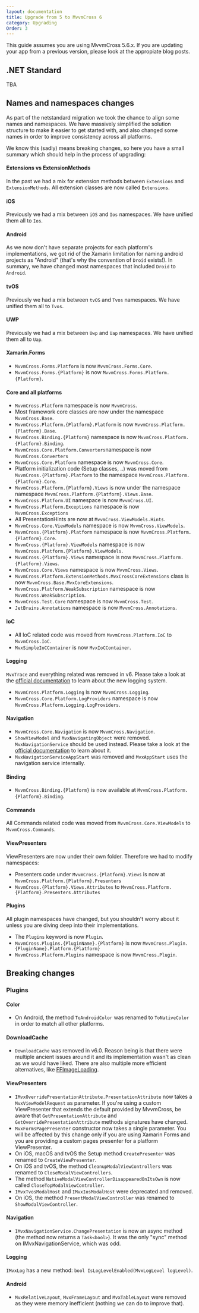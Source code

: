 ```yaml
---
layout: documentation
title: Upgrade from 5 to MvvmCross 6
category: Upgrading
Order: 3
---
```


This guide assumes you are using MvvmCross 5.6.x. If you are updating your app from a previous version, please look at the appropiate blog posts.

## .NET Standard

TBA

## Names and namespaces changes

As part of the netstandard migration we took the chance to align some names and namespaces. We have massively simplified the solution structure to make it easier to get started with, and also changed some names in order to improve consistency across all platforms.

We know this (sadly) means breaking changes, so here you have a small summary which should help in the process of upgrading:

#### Extensions vs ExtensionMethods
In the past we had a mix for extension methods between `Extensions` and `ExtensionMethods`. All extension classes are now called `Extensions`.

#### iOS
Previously we had a mix between `iOS` and `Ios` namespaces. We have unified them all to `Ios`.

#### Android 
As we now don't have separate projects for each platform's implementations, we got rid of the Xamarin limitation for naming android projects as "Android" (that's why the convention of `Droid` exists!). In summary, we have changed most namespaces that included `Droid` to `Android`.

#### tvOS
Previously we had a mix between `tvOS` and `Tvos` namespaces. We have unified them all to `Tvos`.

#### UWP
Previously we had a mix between `Uwp` and `Uap` namespaces. We have unified them all to `Uap`.

#### Xamarin.Forms
- `MvvmCross.Forms.Platform` is now `MvvmCross.Forms.Core`.
- `MvvmCross.Forms.{Platform}` is now `MvvmCross.Forms.Platform.{Platform}`.

#### Core and all platforms
- `MvvmCross.Platform` namespace is now `MvvmCross`.
- Most framework core classes are now under the namespace `MvvmCross.Base`.
- `MvvmCross.Platform.{Platform}.Platform` is now `MvvmCross.Platform.{Platform}.Base`.
- `MvvmCross.Binding.{Platform}` namespace is now `MvvmCross.Platform.{Platform}.Binding`.
- `MvvmCross.Core.Platform.Converters`namespace is now `MvvmCross.Converters`
- `MvvmCross.Core.Platform` namespace is now `MvvmCross.Core`.
- Platform initialization code (Setup classes, ..) was moved from `MvvmCross.{Platform}.Platform` to the namespace `MvvmCross.Platform.{Platform}.Core`.
- `MvvmCross.Platform.{Platform}.Views` is now under the namespace namespace `MvvmCross.Platform.{Platform}.Views.Base`.
- `MvvmCross.Platform.UI` namespace is now `MvvmCross.UI`.
- `MvvmCross.Platform.Exceptions` namespace is now `MvvmCross.Exceptions`
- All PresentationHints are now at `MvvmCross.ViewModels.Hints`.
- `MvvmCross.Core.ViewModels` namespace is now `MvvmCross.ViewModels`.
- `MvvmCross.{Platform}.Platform` namespace is now `MvvmCross.Platform.{Platform}.Core`.
- `MvvmCross.{Platform}.ViewModels` namespace is now `MvvmCross.Platform.{Platform}.ViewModels`.
- `MvvmCross.{Platform}.Views` namespace is now `MvvmCross.Platform.{Platform}.Views`.
- `MvvmCross.Core.Views` namespace is now `MvvmCross.Views`.
- `MvvmCross.Platform.ExtensionMethods.MvxCrossCoreExtensions` class is now `MvvmCross.Base.MvxCoreExtensions`.
- `MvvmCross.Platform.WeakSubscription` namespace is now `MvvmCross.WeakSubscription`.
- `MvvmCross.Test.Core` namespace is now `MvvmCross.Test`.
- `JetBrains.Annotations` namespace is now `MvvmCross.Annotations`.

#### IoC
- All IoC related code was moved from `MvvmCross.Platform.IoC` to `MvvmCross.IoC`.
- `MvxSimpleIoCContainer` is now `MvxIoCContainer`.

#### Logging
`MvxTrace` and everything related was removed in v6. Please take a look at the [official documentation](https://www.mvvmcross.com/documentation/fundamentals/logging) to learn about the new logging system.

- `MvvmCross.Platform.Logging` is now `MvvmCross.Logging`.
- `MvvmCross.Core.Platform.LogProviders` namespace is now `MvvmCross.Platform.Logging.LogProviders`.

#### Navigation
- `MvvmCross.Core.Navigation` is now `MvvmCross.Navigation`.
- `ShowViewModel` and `MvxNavigatingObject` were removed. `MvxNavigationService` should be used instead. Please take a look at the [official documentation](https://www.mvvmcross.com/documentation/fundamentals/navigation) to learn about it.
- `MvxNavigationServiceAppStart` was removed and `MvxAppStart` uses the navigation service internally.

#### Binding
- `MvvmCross.Binding.{Platform}` is now available at `MvvmCross.Platform.{Platform}.Binding`.

#### Commands
All Commands related code was moved from `MvvmCross.Core.ViewModels` to `MvvmCross.Commands`.

#### ViewPresenters
ViewPresenters are now under their own folder. Therefore we had to modify namespaces: 
- Presenters code under `MvvmCross.{Platform}.Views` is now at `MvvmCross.Platform.{Platform}.Presenters`
- `MvvmCross.{Platform}.Views.Attributes` to `MvvmCross.Platform.{Platform}.Presenters.Attributes` 

#### Plugins
All plugin namespaces have changed, but you shouldn't worry about it unless you are diving deep into their implementations. 
- The `Plugins` keyword is now `Plugin`.
- `MvvmCross.Plugins.{PluginName}.{Platform}` is now `MvvmCross.Plugin.{PluginName}.Platform.{Platform}`
- `MvvmCross.Platform.Plugins` namespace is now `MvvmCross.Plugin`.

## Breaking changes

### Plugins

#### Color
- On Android, the method `ToAndroidColor` was renamed to `ToNativeColor` in order to match all other platforms.

#### DownloadCache
- `DownloadCache` was removed in v6.0. Reason being is that there were multiple ancient issues around it and its implementation wasn't as clean as we would have liked. There are also multiple more efficient alternatives, like [FFImageLoading](https://github.com/luberda-molinet/FFImageLoading/wiki/MvvmCross).

#### ViewPresenters 
- `IMvxOverridePresentationAttribute.PresentationAttribute` now takes a `MvxViewModelRequest` as parameter. 
If you're using a custom ViewPresenter that extends the default provided by MvvmCross, be aware that `GetPresentationAttribute` and `GetOverridePresentationAttribute` methods signatures have changed.
- `MvxFormsPagePresenter` constructor now takes a single parameter. You will be affected by this change only if you are using Xamarin Forms and you are providing a custom pages presenter for a platform ViewPresenter.
- On iOS, macOS and tvOS the Setup method `CreatePresenter` was renamed to `CreateViewPresenter`.
- On iOS and tvOS, the method `CleanupModalViewControllers` was renamed to `CloseModalViewControllers`.
- The method `NativeModalViewControllerDisappearedOnItsOwn` is now called `CloseTopModalViewController`.
- `IMvxTvosModalHost` and `IMvxIosModalHost` were deprecated and removed.
- On iOS, the method `PresentModalViewController` was renamed to `ShowModalViewController`.

#### Navigation
- `IMvxNavigationService.ChangePresentation` is now an async method (the method now returns a `Task<bool>`). It was the only "sync" method on IMvxNavigationService, which was odd.

#### Logging
`IMvxLog` has a new method: `bool IsLogLevelEnabled(MvxLogLevel logLevel)`.

#### Android
- `MvxRelativeLayout`, `MvxFrameLayout` and `MvxTableLayout` were removed as they were memory inefficient (nothing we can do to improve that).
